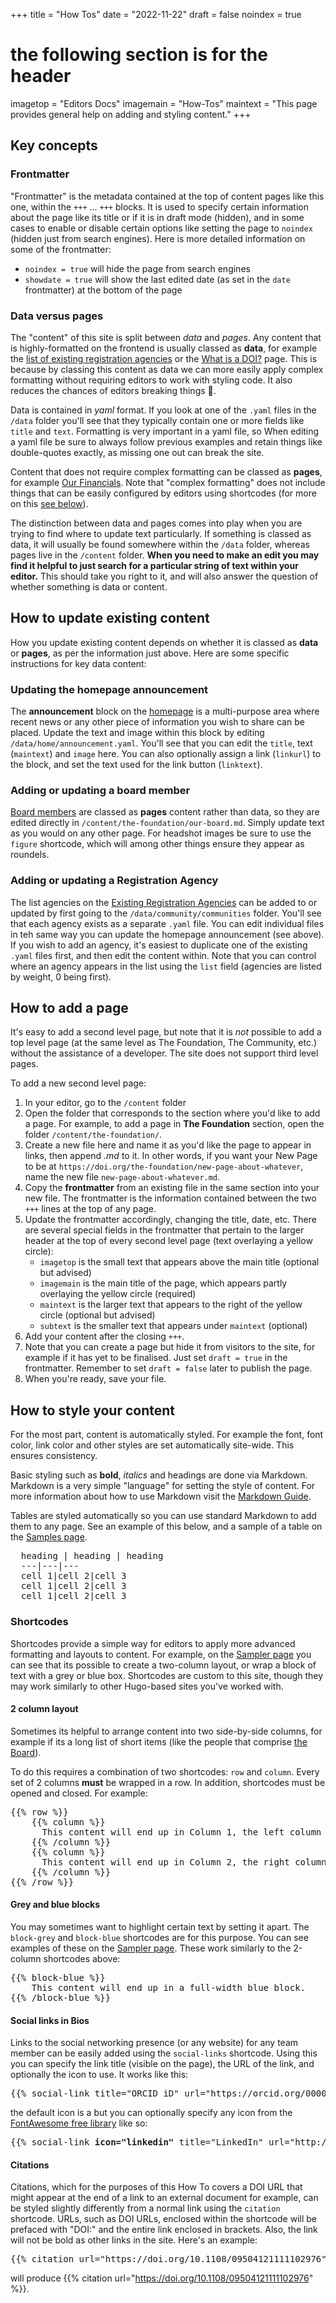 +++
title = "How Tos"
date = "2022-11-22"
draft = false
noindex = true
# the following section is for the header
imagetop = "Editors Docs"
imagemain = "How-Tos"
maintext = "This page provides general help on adding and styling content."
+++

## Key concepts

### Frontmatter
"Frontmatter" is the metadata contained at the top of content pages like this one, within the `+++` ... `+++` blocks. It is used to specify certain information about the page like its title or if it is in draft mode (hidden), and in some cases to enable or disable certain options like setting the page to `noindex` (hidden just from search engines). Here is more detailed information on some of the frontmatter:

* `noindex = true` will hide the page from search engines
* `showdate = true` will show the last edited date (as set in the `date` frontmatter) at the bottom of the page

### Data versus pages
The "content" of this site is split between *data* and *pages*. Any content that is highly-formatted on the frontend is usually classed as **data**, for example the [list of existing registration agencies](http://localhost:1313/the-community/existing-registration-agencies/) or the [What is a DOI?](/the-identifier/what-is-a-doi/) page. This is because by classing this content as data we can more easily apply complex formatting without requiring editors to work with styling code. It also reduces the chances of editors breaking things 🙂. 

Data is contained in *yaml* format. If you look at one of the `.yaml` files in the `/data` folder you'll see that they typically contain one or more fields like `title` and `text`. Formatting is very important in a yaml file, so When editing a yaml file be sure to always follow previous examples and retain things like double-quotes exactly, as missing one out can break the site. 

Content that does not require complex formatting can be classed as **pages**, for example [Our Financials](/the-foundation/our-financials).  Note that "complex formatting" does not include things that can be easily configured by editors using shortcodes (for more on this [see below](#shortcodes)).

The distinction between data and pages comes into play when you are trying to find where to update text particularly. If something is classed as data, it will usually be found somewhere within the `/data` folder, whereas pages live in the `/content` folder. **When you need to make an edit you may find it helpful to just search for a particular string of text within your editor.** This should take you right to it, and will also answer the question of whether something is data or content. 

## How to update existing content
How you update existing content depends on whether it is classed as **data** or **pages**, as per the information just above. Here are some specific instructions for key data content: 

### Updating the homepage announcement
The **announcement** block on the [homepage](/) is a multi-purpose area where recent news or any other piece of information you wish to share can be placed. Update the text and image within this block by editing `/data/home/announcement.yaml`. You'll see that you can edit the `title`, text (`maintext`) and `image` here. You can also optionally assign a link (`linkurl`) to the block, and set the text used for the link button (`linktext`).

### Adding or updating a board member
[Board members](/the-foundation/our-board) are classed as **pages** content rather than data, so they are edited directly in `/content/the-foundation/our-board.md`. Simply update text as you would on any other page. For headshot images be sure to use the `figure` shortcode, which will among other things ensure they appear as roundels. 

### Adding or updating a Registration Agency
The list agencies on the [Existing Registration Agencies](/the-community/existing-registration-agencies) can be added to or updated by first going to the `/data/community/communities` folder. You'll see that each agency exists as a separate `.yaml` file. You can edit individual files in teh same way you can update the homepage announcement (see above). If you wish to add an agency, it's easiest to duplicate one of the existing `.yaml` files first, and then edit the content within. Note that you can control where an agency appears in the list using the `list` field (agencies are listed by weight, 0 being first).

## How to add a page
It's easy to add a second level page, but note that it is *not* possible to add a top level page (at the same level as The Foundation, The Community, etc.) without the assistance of a developer. The site does not support third level pages. 

To add a new second level page:

1. In your editor, go to the `/content` folder
2. Open the folder that corresponds to the section where you'd like to add a page. For example, to add a page in **The Foundation** section, open the folder `/content/the-foundation/`.
3. Create a new file here and name it as you'd like the page to appear in links, then append *.md* to it. In other words, if you want your New Page to be at `https://doi.org/the-foundation/new-page-about-whatever`, name the new file `new-page-about-whatever.md`.
4. Copy the **frontmatter** from an existing file in the same section into your new file. The frontmatter is the information contained between the two `+++` lines at the top of any page. 
5. Update the frontmatter accordingly, changing the title, date, etc. There are several special fields in the frontmatter that pertain to the larger header at the top of every second level page (text overlaying a yellow circle):
  	- `imagetop` is the small text that appears above the main title (optional but advised)
  	- `imagemain` is the main title of the page, which appears partly overlaying the yellow circle (required)
  	- `maintext` is the larger text that appears to the right of the yellow circle (optional but advised)
  	- `subtext` is the smaller text that appears under `maintext` (optional)
6. Add your content after the closing `+++`.
7. Note that you can create a page but hide it from visitors to the site, for example if it has yet to be finalised. Just set `draft = true` in the frontmatter. Remember to set `draft = false` later to publish the page. 
8. When you're ready, save your file. 

## How to style your content
For the most part, content is automatically styled. For example the font, font color, link color and other styles are set automatically site-wide. This ensures consistency. 

Basic styling such as **bold**, *italics* and headings are done via Markdown. Markdown is a very simple "language" for setting the style of content. For more information about how to use Markdown visit the [Markdown Guide](https://www.markdownguide.org/basic-syntax/).

Tables are styled automatically so you can use standard Markdown to add them to any page. See an example of this below, and a sample of a table on the [Samples page](/sampler).

<pre>
  heading | heading | heading
  ---|---|---
  cell 1|cell 2|cell 3
  cell 1|cell 2|cell 3
  cell 1|cell 2|cell 3
</pre>


### Shortcodes
Shortcodes provide a simple way for editors to apply more advanced formatting and layouts to content. For example, on the [Sampler page](/sampler#two-column-layout) you can see that its possible to create a two-column layout, or wrap a block of text with a grey or blue box. Shortcodes are custom to this site, though they may work similarly to other Hugo-based sites you've worked with. 

#### 2 column layout
Sometimes its helpful to arrange content into two side-by-side columns, for example if its a long list of short items (like the people that comprise [the Board](/the-foundation/board-and-governance)).

To do this requires a combination of two shortcodes: `row` and `column`. Every set of 2 columns **must** be wrapped in a row. In addition, shortcodes must be opened and closed. For example:

<pre>
&#123;&#123;% row %&#125;&#125;
    &#123;&#123;% column %&#125;&#125;
      This content will end up in Column 1, the left column of two. You can format this like any other part of the page.
    &#123;&#123;% /column %&#125;&#125;
    &#123;&#123;% column %&#125;&#125;
	  This content will end up in Column 2, the right column of two. You can format this like any other part of the page.
    &#123;&#123;% /column %&#125;&#125;
&#123;&#123;% /row %&#125;&#125;  
</pre>

#### Grey and blue blocks
You may sometimes want to highlight certain text by setting it apart. The `block-grey` and `block-blue` shortcodes are for this purpose. You can see examples of these on the [Sampler page](/sampler#highlight-blocks). These work similarly to the 2-column shortcodes above:

<pre>
&#123;&#123;% block-blue %&#125;&#125;
    This content will end up in a full-width blue block. 
&#123;&#123;% /block-blue %&#125;&#125;  
</pre>


#### Social links in Bios
Links to the social networking presence (or any website) for any team member can be easily added using the `social-links` shortcode. Using this you can specify the link title (visible on the page), the URL of the link, and optionally the icon to use. It works like this:

<pre>
&#123;&#123;% social-link title="ORCID iD" url="https://orcid.org/0000-0001-9551-9662" %&#125;&#125;  
</pre>


the default icon is a <i class="fa fa-link"></i> but you can optionally specify any icon from the [FontAwesome free library](https://fontawesome.com/search?o=r&m=free) like so: 

<pre>
&#123;&#123;% social-link <strong>icon="linkedin"</strong> title="LinkedIn" url="http://www.linkedin.com/in/jonathanmtclark" %&#125;&#125;  
</pre>
#### Citations
Citations, which for the purposes of this How To covers a DOI URL that might appear at the end of a link to an external document for example, can be styled slightly differently from a normal link using the `citation` shortcode. URLs, such as DOI URLs, enclosed within the shortcode will be prefaced with "DOI:" and the entire link enclosed in brackets. Also, the link will not be bold as other links in the site. Here's an example:

<pre>
&#123;&#123;% citation url="https://doi.org/10.1108/09504121111102976" %&#125;&#125;  
</pre>

will produce {{% citation url="https://doi.org/10.1108/09504121111102976" %}}.